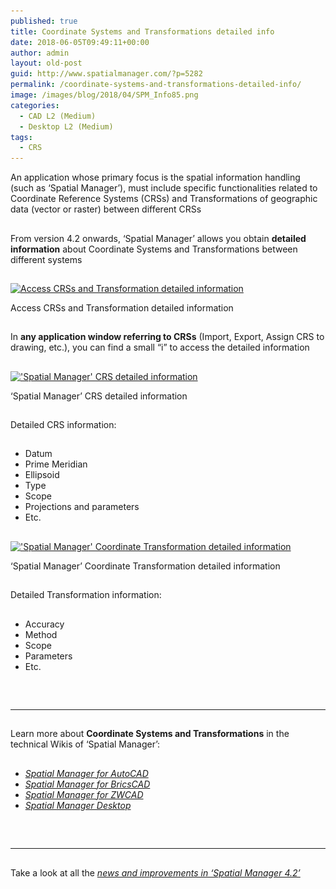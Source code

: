 ```yaml
---
published: true
title: Coordinate Systems and Transformations detailed info
date: 2018-06-05T09:49:11+00:00
author: admin
layout: old-post
guid: http://www.spatialmanager.com/?p=5282
permalink: /coordinate-systems-and-transformations-detailed-info/
image: /images/blog/2018/04/SPM_Info85.png
categories:
  - CAD L2 (Medium)
  - Desktop L2 (Medium)
tags:
  - CRS
---
```

<p>
  An application whose primary focus is the spatial information handling (such as &#8216;Spatial Manager&#8217;), must include specific functionalities related to Coordinate Reference Systems (CRSs) and Transformations of geographic data (vector or raster) between different CRSs
</p>

<!--more-->

## 

<p>
  From version 4.2 onwards, &#8216;Spatial Manager&#8217; allows you obtain <strong>detailed information</strong> about Coordinate Systems and Transformations between different systems
</p>

<h2>
</h2>

<div>
  <a href="/images/blog/2018/04/SPM_Access_CRS-Trans_Info.png" target="_blank" rel="nofollow"><img src="/images/blog/2018/04/SPM_Access_CRS-Trans_Info.png" alt="Access CRSs and Transformation detailed information" width="553" height="460" srcset="/images/blog/2018/04/SPM_Access_CRS-Trans_Info.png 553w, /images/blog/2018/04/SPM_Access_CRS-Trans_Info-300x250.png 300w" sizes="(max-width: 553px) 100vw, 553px" /></a>
  
  <p>
    Access CRSs and Transformation detailed information
  </p>
</div>

<h2>
</h2>

<p>
  In <strong>any application window referring to CRSs</strong> (Import, Export, Assign CRS to drawing, etc.), you can find a small &#8220;i&#8221; to access the detailed information
</p>

<h2>
</h2>

<div>
  <a href="/images/blog/2018/04/SPM_CRS_Info.png" target="_blank" rel="nofollow"><img src="/images/blog/2018/04/SPM_CRS_Info.png" alt="'Spatial Manager' CRS detailed information" width="747" height="586" srcset="/images/blog/2018/04/SPM_CRS_Info.png 747w, /images/blog/2018/04/SPM_CRS_Info-300x235.png 300w, /images/blog/2018/04/SPM_CRS_Info-624x490.png 624w" sizes="(max-width: 747px) 100vw, 747px" /></a>
  
  <p>
    &#8216;Spatial Manager&#8217; CRS detailed information
  </p>
</div>

<h2>
</h2>

Detailed CRS information:

## 

  * Datum
  * Prime Meridian
  * Ellipsoid
  * Type
  * Scope
  * Projections and parameters
  * Etc.

<h2>
</h2>

<div>
  <a href="/images/blog/2018/04/SPM_Transformation_Info.png" target="_blank" rel="nofollow"><img src="/images/blog/2018/04/SPM_Transformation_Info.png" alt="'Spatial Manager' Coordinate Transformation detailed information" width="747" height="361" srcset="/images/blog/2018/04/SPM_Transformation_Info.png 747w, /images/blog/2018/04/SPM_Transformation_Info-300x145.png 300w, /images/blog/2018/04/SPM_Transformation_Info-624x302.png 624w" sizes="(max-width: 747px) 100vw, 747px" /></a>
  
  <p>
    &#8216;Spatial Manager&#8217; Coordinate Transformation detailed information
  </p>
</div>

<h2>
</h2>

Detailed Transformation information:

## 

  * Accuracy
  * Method
  * Scope
  * Parameters
  * Etc.

<h2>
</h2>

&nbsp;

* * *

<h2>
</h2>

<p>
  Learn more about <strong>Coordinate Systems and Transformations</strong> in the technical Wikis of &#8216;Spatial Manager&#8217;:
</p>

## 

  * _<span><a href="http://wiki.spatialmanager.com/index.php/Spatial_Manager%E2%84%A2_for_AutoCAD_-_FAQs:_Import#How_can_I_define_a_Transformation_of_coordinates.3F" target="_blank" rel="nofollow">Spatial Manager for AutoCAD</a></span>_
  * _<span><a href="http://wiki.spatialmanager.com/index.php/Spatial_Manager%E2%84%A2_for_BricsCAD_-_FAQs:_Import#How_can_I_define_a_Transformation_of_coordinates.3F" target="_blank" rel="nofollow">Spatial Manager for BricsCAD</a></span>_
  * _<span><a href="http://wiki.spatialmanager.com/index.php/Spatial_Manager%E2%84%A2_for_ZWCAD_-_FAQs:_Import#How_can_I_define_a_Transformation_of_coordinates.3F" target="_blank" rel="nofollow">Spatial Manager for ZWCAD</a></span>_<span><br /> </span>
  * _<a href="http://wiki.spatialmanager.com/index.php/Spatial_Manager_Desktop%E2%84%A2_-_FAQs:_Import_and_export#How_can_I_define_a_Transformation_of_coordinates.3F" target="_blank" rel="nofollow">Spatial Manager Desktop</a>_

## 

&nbsp;

* * *

<h2>
</h2>

<p>
  Take a look at all the <span><em><a href="http://www.spatialmanager.com/new-spatial-manager-4-2-released" target="_blank" rel="nofollow"><span>news and improvements in &#8216;Spatial Manager 4.2&#8217;</span></a></em></span>
</p>